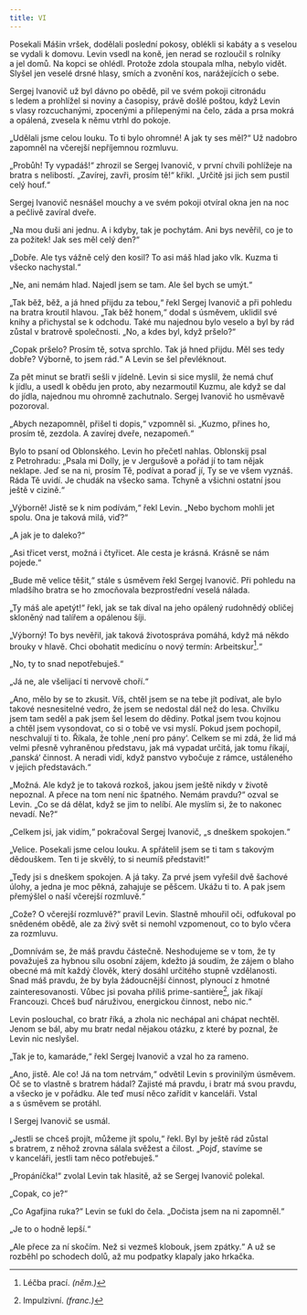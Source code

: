 ```yaml
---
title: VI
---
```


Posekali Mášin vršek, dodělali poslední pokosy, oblékli si kabáty a s veselou se vydali k domovu. Levin vsedl na koně, jen nerad se rozloučil s rolníky a jel domů. Na kopci se ohlédl. Protože zdola stoupala mlha, nebylo vidět. Slyšel jen veselé drsné hlasy, smích a zvonění kos, narážejících o sebe.

Sergej Ivanovič už byl dávno po obědě, pil ve svém pokoji citronádu s ledem a prohlížel si noviny a časopisy, právě došlé poštou, když Levin s vlasy rozcuchanými, zpocenými a přilepenými na čelo, záda a prsa mokrá a opálená, zvesela k němu vtrhl do pokoje.

„Udělali jsme celou louku. To ti bylo ohromné! A jak ty ses měl?“ Už nadobro zapomněl na včerejší nepříjemnou rozmluvu.

„Probůh! Ty vypadáš!“ zhrozil se Sergej Ivanovič, v první chvíli pohlížeje na bratra s nelibostí. „Zavírej, zavři, prosím tě!“ křikl. „Určitě jsi jich sem pustil celý houf.“

Sergej Ivanovič nesnášel mouchy a ve svém pokoji otvíral okna jen na noc a pečlivě zavíral dveře.

„Na mou duši ani jednu. A i kdyby, tak je pochytám. Ani bys nevěřil, co je to za požitek! Jak ses měl celý den?“

„Dobře. Ale tys vážně celý den kosil? To asi máš hlad jako vlk. Kuzma ti všecko nachystal.“

„Ne, ani nemám hlad. Najedl jsem se tam. Ale šel bych se umýt.“

„Tak běž, běž, a já hned přijdu za tebou,“ řekl Sergej Ivanovič a při pohledu na bratra kroutil hlavou. „Tak běž honem,“ dodal s úsměvem, uklidil své knihy a přichystal se k odchodu. Také mu najednou bylo veselo a byl by rád zůstal v bratrově společnosti. „No, a kdes byl, když pršelo?“

„Copak pršelo? Prosím tě, sotva sprchlo. Tak já hned přijdu. Měl ses tedy dobře? Výborně, to jsem rád.“ A Levin se šel převléknout.

Za pět minut se bratři sešli v jídelně. Levin si sice myslil, že nemá chuť k jídlu, a usedl k obědu jen proto, aby nezarmoutil Kuzmu, ale když se dal do jídla, najednou mu ohromně zachutnalo. Sergej Ivanovič ho usměvavě pozoroval.

„Abych nezapomněl, přišel ti dopis,“ vzpomněl si. „Kuzmo, přines ho, prosím tě, zezdola. A zavírej dveře, nezapomeň.“

Bylo to psaní od Oblonského. Levin ho přečetl nahlas. Oblonskij psal z Petrohradu: „Psala mi Dolly, je v Jergušově a pořád jí to tam nějak neklape. Jeď se na ni, prosím Tě, podívat a poraď jí, Ty se ve všem vyznáš. Ráda Tě uvidí. Je chudák na všecko sama. Tchyně a všichni ostatní jsou ještě v cizině.“

„Výborně! Jistě se k nim podívám,“ řekl Levin. „Nebo bychom mohli jet spolu. Ona je taková milá, viď?“

„A jak je to daleko?“

„Asi třicet verst, možná i čtyřicet. Ale cesta je krásná. Krásně se nám pojede.“

„Bude mě velice těšit,“ stále s úsměvem řekl Sergej Ivanovič. Při pohledu na mladšího bratra se ho zmocňovala bezprostřední veselá nálada.

„Ty máš ale apetýt!“ řekl, jak se tak díval na jeho opálený rudohnědý obličej skloněný nad talířem a opálenou šíji.

„Výborný! To bys nevěřil, jak taková životospráva pomáhá, když má někdo brouky v hlavě. Chci obohatit medicínu o nový termín: Arbeitskur[^37].“

„No, ty to snad nepotřebuješ.“

„Já ne, ale všelijací ti nervově choří.“

„Ano, mělo by se to zkusit. Víš, chtěl jsem se na tebe jít podívat, ale bylo takové nesnesitelné vedro, že jsem se nedostal dál než do lesa. Chvilku jsem tam seděl a pak jsem šel lesem do dědiny. Potkal jsem tvou kojnou a chtěl jsem vysondovat, co si o tobě ve vsi myslí. Pokud jsem pochopil, neschvalují ti to. Říkala, že tohle ‚není pro pány‘. Celkem se mi zdá, že lid má velmi přesně vyhraněnou představu, jak má vypadat určitá, jak tomu říkají, ‚panská‘ činnost. A neradi vidí, když panstvo vybočuje z rámce, ustáleného v jejich představách.“

„Možná. Ale když je to taková rozkoš, jakou jsem ještě nikdy v životě nepoznal. A přece na tom není nic špatného. Nemám pravdu?“ ozval se Levin. „Co se dá dělat, když se jim to nelíbí. Ale myslím si, že to nakonec nevadí. Ne?“

„Celkem jsi, jak vidím,“ pokračoval Sergej Ivanovič, „s dneškem spokojen.“

„Velice. Posekali jsme celou louku. A spřátelil jsem se ti tam s takovým dědouškem. Ten ti je skvělý, to si neumíš představit!“

„Tedy jsi s dneškem spokojen. A já taky. Za prvé jsem vyřešil dvě šachové úlohy, a jedna je moc pěkná, zahajuje se pěšcem. Ukážu ti to. A pak jsem přemýšlel o naší včerejší rozmluvě.“

„Cože? O včerejší rozmluvě?“ pravil Levin. Slastně mhouřil oči, odfukoval po snědeném obědě, ale za živý svět si nemohl vzpomenout, co to bylo včera za rozmluvu.

„Domnívám se, že máš pravdu částečně. Neshodujeme se v tom, že ty považuješ za hybnou sílu osobní zájem, kdežto já soudím, že zájem o blaho obecné má mít každý člověk, který dosáhl určitého stupně vzdělanosti. Snad máš pravdu, že by byla žádoucnější činnost, plynoucí z hmotné zainteresovanosti. Vůbec jsi povaha příliš prime-santière[^38], jak říkají Francouzi. Chceš buď náruživou, energickou činnost, nebo nic.“

Levin poslouchal, co bratr říká, a zhola nic nechápal ani chápat nechtěl. Jenom se bál, aby mu bratr nedal nějakou otázku, z které by poznal, že Levin nic neslyšel.

„Tak je to, kamaráde,“ řekl Sergej Ivanovič a vzal ho za rameno.

„Ano, jistě. Ale co! Já na tom netrvám,“ odvětil Levin s provinilým úsměvem. Oč se to vlastně s bratrem hádal? Zajisté má pravdu, i bratr má svou pravdu, a všecko je v pořádku. Ale teď musí něco zařídit v kanceláři. Vstal a s úsměvem se protáhl.

I Sergej Ivanovič se usmál.

„Jestli se chceš projít, můžeme jít spolu,“ řekl. Byl by ještě rád zůstal s bratrem, z něhož zrovna sálala svěžest a čilost. „Pojď, stavíme se v kanceláři, jestli tam něco potřebuješ.“

„Propáníčka!“ zvolal Levin tak hlasitě, až se Sergej Ivanovič po­lekal.

„Copak, co je?“

„Co Agafjina ruka?“ Levin se ťukl do čela. „Dočista jsem na ni zapomněl.“

„Je to o hodně lepší.“

„Ale přece za ní skočím. Než si vezmeš klobouk, jsem zpátky.“ A už se rozběhl po schodech dolů, až mu podpatky klapaly jako hrkačka.

  

[^37]: Léčba prací. _(něm.)_

[^38]: Impulzivní. _(franc.)_
